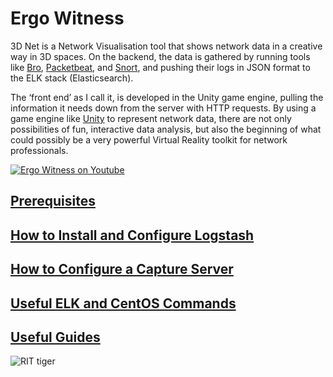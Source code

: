 # Ergo Witness
3D Net is a Network Visualisation tool that shows network data in a creative way in 3D spaces. On the backend, the data is gathered by running tools like [Bro](https://www.bro.org/), [Packetbeat](https://www.elastic.co/products/beats/packetbeat), and [Snort](https://www.snort.org/), and pushing their logs in JSON format to the ELK stack (Elasticsearch). 

The ‘front end’ as I call it, is developed in the Unity game engine, pulling the information it needs down from the server with HTTP requests. By using a game engine like [Unity](https://unity3d.com/) to represent network data, there are not only possibilities of fun, interactive data analysis, but also the beginning of what could possibly be a very powerful Virtual Reality toolkit for network  professionals. 


[![Ergo Witness on Youtube](https://img.youtube.com/vi/UZcHY_7BzZY/0.jpg)](https://www.youtube.com/watch?v=UZcHY_7BzZY)

## [Prerequisites](prereqs.md)
## [How to Install and Configure Logstash](install_logstash.md)
## [How to Configure a Capture Server](captureServer.md)

## [Useful ELK and CentOS Commands](usefulELK.md)
## [Useful Guides](guides.md)



<img src="pictures/rit_logo_transparent.gif" alt="RIT tiger"/>

